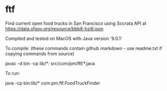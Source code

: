 # ftf
Find current open food trucks in San Francisco using Socrata API at https://data.sfgov.org/resource/bbb8-hzi6.json

Compiled and tested on MacOS with Java version '9.0.1'


To compile:  (these commands contain github markdown - use readme.txt if copying commands from source)

javac -d bin -cp lib/&ast;: src/com/pm/ftf/&ast;.java

To run:  

java -cp bin:lib/&ast; com.pm.ftf.FoodTruckFinder
